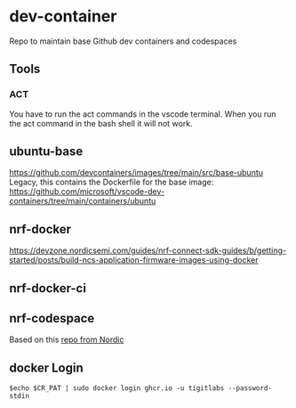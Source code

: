 # dev-container

Repo to maintain base Github dev containers and codespaces

## Tools

### ACT

You have to run the act commands in the vscode terminal. When you run the act command in the bash shell it will not work.

## ubuntu-base

<https://github.com/devcontainers/images/tree/main/src/base-ubuntu>
Legacy, this contains the Dockerfile for the base image:
   <https://github.com/microsoft/vscode-dev-containers/tree/main/containers/ubuntu>

## nrf-docker

<https://devzone.nordicsemi.com/guides/nrf-connect-sdk-guides/b/getting-started/posts/build-ncs-application-firmware-images-using-docker>

## nrf-docker-ci

## nrf-codespace

Based on this [repo from Nordic](https://github.com/NordicPlayground/nrf-docker)

## docker Login

`$echo $CR_PAT | sudo docker login ghcr.io -u tigitlabs --password-stdin`
